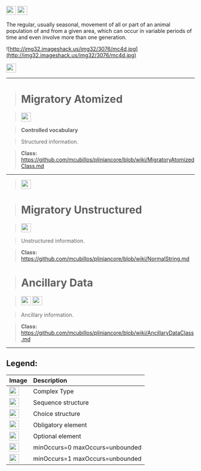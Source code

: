 <img src='http://imageshack.us/a/img16/5397/multipleg.jpg' width='26' height='24' /> <img src='http://img6.imageshack.us/img6/1315/sequencej.jpg' width='26' height='24' />

The regular, usually seasonal, movement of all or part of an animal population of and from a given area, which can occur in variable periods of time and even involve more than one generation.

![http://img32.imageshack.us/img32/3076/mc4d.jpg](http://img32.imageshack.us/img32/3076/mc4d.jpg)



<img src='http://img266.imageshack.us/img266/2791/choice.jpg' width='26' height='24' />


---


> # Migratory Atomized #

> <img src='http://img52.imageshack.us/img52/2777/elementkw.jpg' width='26' height='24' />

> <b>Controlled vocabulary</b>

> Structured information.

> <b>Class:</b> https://github.com/mcubillos/pliniancore/blob/wiki/MigratoryAtomizedClass.md


---


> <img src='http://img6.imageshack.us/img6/1315/sequencej.jpg' width='26' height='24' />

> # Migratory Unstructured #

> <img src='http://img52.imageshack.us/img52/2777/elementkw.jpg' width='26' height='24' />

> Unstructured information.

> <b>Class:</b> https://github.com/mcubillos/pliniancore/blob/wiki/NormalString.md

> # Ancillary Data #

> <img src='http://imageshack.us/a/img16/5397/multipleg.jpg' width='26' height='24' /> <img src='http://img19.imageshack.us/img19/4356/infinitol.jpg' width='26' height='24' />

> Ancillary information.

> <b>Class:</b> https://github.com/mcubillos/pliniancore/blob/wiki/AncillaryDataClass.md


---


<h2><b>Legend:</b></h2>

|Image|Description|
|:----|:----------|
|<img src='http://imageshack.us/a/img16/5397/multipleg.jpg' width='26' height='24' />|Complex Type|
|<img src='http://img6.imageshack.us/img6/1315/sequencej.jpg' width='26' height='24' />|Sequence structure|
|<img src='http://img266.imageshack.us/img266/2791/choice.jpg' width='26' height='24' />|Choice structure|
|<img src='http://img52.imageshack.us/img52/2777/elementkw.jpg' width='26' height='24' />|Obligatory element|
|<img src='http://img585.imageshack.us/img585/4808/optional.jpg' width='26' height='24' />|Optional element|
|<img src='http://img19.imageshack.us/img19/4356/infinitol.jpg' width='26' height='24' />|minOccurs=0 maxOccurs=unbounded|
|<img src='http://img198.imageshack.us/img198/6134/unoinfinito.jpg' width='26' height='24' />|minOccurs=1 maxOccurs=unbounded|
